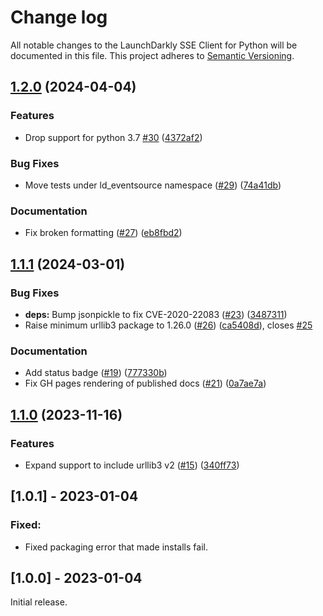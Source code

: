 # Change log

All notable changes to the LaunchDarkly SSE Client for Python will be documented in this file. This project adheres to [Semantic Versioning](http://semver.org).

## [1.2.0](https://github.com/launchdarkly/python-eventsource/compare/1.1.1...1.2.0) (2024-04-04)


### Features

* Drop support for python 3.7 [#30](https://github.com/launchdarkly/python-eventsource/issues/30) ([4372af2](https://github.com/launchdarkly/python-eventsource/commit/4372af2c77fde7085964f28ceacda4a41ad32fc7))


### Bug Fixes

* Move tests under ld_eventsource namespace ([#29](https://github.com/launchdarkly/python-eventsource/issues/29)) ([74a41db](https://github.com/launchdarkly/python-eventsource/commit/74a41dbef437cb9fc4b0b66f3ac80585917ab856))


### Documentation

* Fix broken formatting ([#27](https://github.com/launchdarkly/python-eventsource/issues/27)) ([eb8fbd2](https://github.com/launchdarkly/python-eventsource/commit/eb8fbd28ea354286a5245e9b275b7ac38811acfd))

## [1.1.1](https://github.com/launchdarkly/python-eventsource/compare/1.1.0...1.1.1) (2024-03-01)


### Bug Fixes

* **deps:** Bump jsonpickle to fix CVE-2020-22083 ([#23](https://github.com/launchdarkly/python-eventsource/issues/23)) ([3487311](https://github.com/launchdarkly/python-eventsource/commit/3487311a768cb557d39d8aa2dc57b569d9a55b0c))
* Raise minimum urllib3 package to 1.26.0 ([#26](https://github.com/launchdarkly/python-eventsource/issues/26)) ([ca5408d](https://github.com/launchdarkly/python-eventsource/commit/ca5408dc822ec8e9b8ac6674c3e72f5b84954ac0)), closes [#25](https://github.com/launchdarkly/python-eventsource/issues/25)


### Documentation

* Add status badge ([#19](https://github.com/launchdarkly/python-eventsource/issues/19)) ([777330b](https://github.com/launchdarkly/python-eventsource/commit/777330b303641bbe3983d2599ceb82a098d2ab98))
* Fix GH pages rendering of published docs ([#21](https://github.com/launchdarkly/python-eventsource/issues/21)) ([0a7ae7a](https://github.com/launchdarkly/python-eventsource/commit/0a7ae7ab967f1bbc374f572f799c4347703ac1c8))

## [1.1.0](https://github.com/launchdarkly/python-eventsource/compare/1.0.1...1.1.0) (2023-11-16)


### Features

* Expand support to include urllib3 v2 ([#15](https://github.com/launchdarkly/python-eventsource/issues/15)) ([340ff73](https://github.com/launchdarkly/python-eventsource/commit/340ff73f211bf6d98d5582baef8096a4a8b0c74d))

## [1.0.1] - 2023-01-04
### Fixed:
- Fixed packaging error that made installs fail.

## [1.0.0] - 2023-01-04
Initial release.
